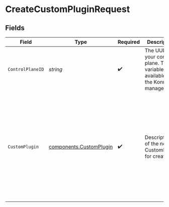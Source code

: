 # CreateCustomPluginRequest


## Fields

| Field                                                                                                                                                                                                                                                                                                                                                                                                                                                                                                                                                                                                      | Type                                                                                                                                                                                                                                                                                                                                                                                                                                                                                                                                                                                                       | Required                                                                                                                                                                                                                                                                                                                                                                                                                                                                                                                                                                                                   | Description                                                                                                                                                                                                                                                                                                                                                                                                                                                                                                                                                                                                | Example                                                                                                                                                                                                                                                                                                                                                                                                                                                                                                                                                                                                    |
| ---------------------------------------------------------------------------------------------------------------------------------------------------------------------------------------------------------------------------------------------------------------------------------------------------------------------------------------------------------------------------------------------------------------------------------------------------------------------------------------------------------------------------------------------------------------------------------------------------------- | ---------------------------------------------------------------------------------------------------------------------------------------------------------------------------------------------------------------------------------------------------------------------------------------------------------------------------------------------------------------------------------------------------------------------------------------------------------------------------------------------------------------------------------------------------------------------------------------------------------- | ---------------------------------------------------------------------------------------------------------------------------------------------------------------------------------------------------------------------------------------------------------------------------------------------------------------------------------------------------------------------------------------------------------------------------------------------------------------------------------------------------------------------------------------------------------------------------------------------------------- | ---------------------------------------------------------------------------------------------------------------------------------------------------------------------------------------------------------------------------------------------------------------------------------------------------------------------------------------------------------------------------------------------------------------------------------------------------------------------------------------------------------------------------------------------------------------------------------------------------------- | ---------------------------------------------------------------------------------------------------------------------------------------------------------------------------------------------------------------------------------------------------------------------------------------------------------------------------------------------------------------------------------------------------------------------------------------------------------------------------------------------------------------------------------------------------------------------------------------------------------- |
| `ControlPlaneID`                                                                                                                                                                                                                                                                                                                                                                                                                                                                                                                                                                                           | *string*                                                                                                                                                                                                                                                                                                                                                                                                                                                                                                                                                                                                   | :heavy_check_mark:                                                                                                                                                                                                                                                                                                                                                                                                                                                                                                                                                                                         | The UUID of your control plane. This variable is available in the Konnect manager.                                                                                                                                                                                                                                                                                                                                                                                                                                                                                                                         | 9524ec7d-36d9-465d-a8c5-83a3c9390458                                                                                                                                                                                                                                                                                                                                                                                                                                                                                                                                                                       |
| `CustomPlugin`                                                                                                                                                                                                                                                                                                                                                                                                                                                                                                                                                                                             | [components.CustomPlugin](../../models/components/customplugin.md)                                                                                                                                                                                                                                                                                                                                                                                                                                                                                                                                         | :heavy_check_mark:                                                                                                                                                                                                                                                                                                                                                                                                                                                                                                                                                                                         | Description of the new CustomPlugin for creation                                                                                                                                                                                                                                                                                                                                                                                                                                                                                                                                                           | {<br/>"handler": "return { VERSION = '1.0,0', PRIORITY = 500, access = function(self, config) kong.service.request.set_header(config.name, config.value) end }",<br/>"id": "868346aa-1105-4b77-8346-aa1105fb77c4",<br/>"name": "set-header",<br/>"schema": "return { name = 'set-header', fields = { { protocols = require('kong.db.schema.typedefs').protocols_http }, { config = { type = 'record', fields = { { name = { description = 'The name of the header to set.', type = 'string', required = true } }, { value = { description = 'The value for the header.', type = 'string', required = true } } } } } } }"<br/>} |